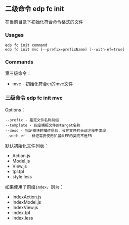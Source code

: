 ## 二级命令 edp fc init

在当前目录下初始化符合命令格式的文件

### Usages

    edp fc init command 
    edp fc init mvc [--prefix=prefixName] [--with-ef=true]

### Commands

第三级命令：

+ mvc - 初始化符合er的mvc文件

### 三级命令 edp fc init mvc

Options：

    --prefix - 指定文件名称前缀
    --template - 指定模板文件的target名称
    --desc - 指定模块的描述信息，会在文件的头部注释中体现
    --with-ef - 标记需要使用扩展自EF的类而不是ER

默认初始化文件列表：

+ Action.js
+ Model.js
+ View.js
+ tpl.tpl
+ style.less

如果使用了前缀`Index`，则为：

+ IndexAction.js
+ IndexModel.js
+ IndexView.js
+ index.tpl
+ index.less
